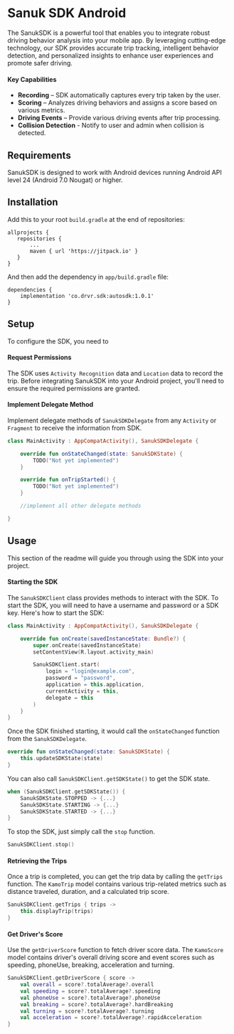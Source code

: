 # Sanuk SDK Android

The SanukSDK is a powerful tool that enables you to integrate robust driving behavior analysis into your mobile app. By leveraging cutting-edge technology, our SDK provides accurate trip tracking, intelligent behavior detection, and personalized insights to enhance user experiences and promote safer driving.

#### Key Capabilities

* **Recording** – SDK automatically captures every trip taken by the user.
* **Scoring** – Analyzes driving behaviors and assigns a score based on various metrics.
* **Driving Events** – Provide various driving events after trip processing.
* **Collision Detection** - Notify to user and admin when collision is detected.


## Requirements

SanukSDK is designed to work with Android devices running Android API level 24 (Android 7.0 Nougat) or higher.


## Installation

Add this to your root `build.gradle` at the end of repositories:

```
allprojects {
   repositories {
       ...
       maven { url 'https://jitpack.io' }
   }
}
```

And then add the dependency in `app/build.gradle` file:

```
dependencies {
    implementation 'co.drvr.sdk:autosdk:1.0.1'
}
```

## Setup

To configure the SDK, you need to

#### Request Permissions

The SDK uses `Activity Recognition` data and `Location` data to record the trip. Before integrating SanukSDK into your Android project, you'll need to ensure the required permissions are granted.

#### Implement Delegate Method

Implement delegate methods of `SanukSDKDelegate` from any `Activity` or `Fragment` to receive the information from SDK. 

```kotlin
class MainActivity : AppCompatActivity(), SanukSDKDelegate {

    override fun onStateChanged(state: SanukSDKState) {
        TODO("Not yet implemented")
    }

    override fun onTripStarted() {
        TODO("Not yet implemented")
    }

    //implement all other delegate methods

}
```

## Usage

This section of the readme will guide you through using the SDK into your project.

#### Starting the SDK

The `SanukSDKClient` class provides methods to interact with the SDK. To start the SDK, you will need to have a username and password or a SDK key. Here's how to start the SDK:

```kotlin
class MainActivity : AppCompatActivity(), SanukSDKDelegate {

    override fun onCreate(savedInstanceState: Bundle?) {
        super.onCreate(savedInstanceState)
        setContentView(R.layout.activity_main)

        SanukSDKClient.start(
            login = "login@example.com",
            password = "password",
            application = this.application,
            currentActivity = this,
            delegate = this
        )
    }
}
```

Once the SDK finished starting, it would call the `onStateChanged` function from the `SanukSDKDelegate`.

```kotlin
override fun onStateChanged(state: SanukSDKState) {
    this.updateSDKState(state)
}
```

You can also call `SanukSDKClient.getSDKState()` to get the SDK state.

```kotlin
when (SanukSDKClient.getSDKState()) {
    SanukSDKState.STOPPED -> {...}
    SanukSDKState.STARTING -> {...}
    SanukSDKState.STARTED -> {...}
}
```

To stop the SDK, just simply call the `stop` function.

```kotlin
SanukSDKClient.stop()
```

#### Retrieving the Trips

Once a trip is completed, you can get the trip data by calling the `getTrips` function. The `KamoTrip` model contains various trip-related metrics such as distance traveled, duration, and a calculated trip score.

```kotlin
SanukSDKClient.getTrips { trips ->
    this.displayTrip(trips)
}
```

#### Get Driver's Score

Use the `getDriverScore` function to fetch driver score data. The `KamoScore` model contains driver's overall driving score and event scores such as speeding, phoneUse, breaking, acceleration and turning. 

```kotlin
SanukSDKClient.getDriverScore { score ->
    val overall = score?.totalAverage?.overall
    val speeding = score?.totalAverage?.speeding
    val phoneUse = score?.totalAverage?.phoneUse
    val breaking = score?.totalAverage?.hardBreaking
    val turning = score?.totalAverage?.turning
    val acceleration = score?.totalAverage?.rapidAcceleration
}
```
